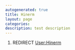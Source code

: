```yaml
---
autogenerated: true
title: Hinerm
layout: page
categories: 
description: test description
---
```


1.  REDIRECT [User:Hinerm](User_Hinerm)
